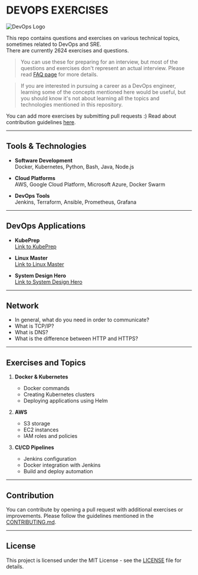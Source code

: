 # DEVOPS EXERCISES

![DevOps Logo](path_to_logo.png)

This repo contains questions and exercises on various technical topics, sometimes related to DevOps and SRE.  
There are currently 2624 exercises and questions.

> You can use these for preparing for an interview, but most of the questions and exercises don't represent an actual interview. Please read [FAQ page](link_to_faq) for more details.

> If you are interested in pursuing a career as a DevOps engineer, learning some of the concepts mentioned here would be useful, but you should know it's not about learning all the topics and technologies mentioned in this repository.

You can add more exercises by submitting pull requests :) Read about contribution guidelines [here](link_to_contribution_guidelines).

---

## Tools & Technologies

- **Software Development**  
  Docker, Kubernetes, Python, Bash, Java, Node.js

- **Cloud Platforms**  
  AWS, Google Cloud Platform, Microsoft Azure, Docker Swarm

- **DevOps Tools**  
  Jenkins, Terraform, Ansible, Prometheus, Grafana

---

## DevOps Applications

- **KubePrep**  
  [Link to KubePrep](link_to_kubeprep)

- **Linux Master**  
  [Link to Linux Master](link_to_linux_master)

- **System Design Hero**  
  [Link to System Design Hero](link_to_system_design_hero)

---

## Network

- In general, what do you need in order to communicate?
- What is TCP/IP?
- What is DNS?
- What is the difference between HTTP and HTTPS?

---

## Exercises and Topics

1. **Docker & Kubernetes**
    - Docker commands
    - Creating Kubernetes clusters
    - Deploying applications using Helm

2. **AWS**
    - S3 storage
    - EC2 instances
    - IAM roles and policies

3. **CI/CD Pipelines**
    - Jenkins configuration
    - Docker integration with Jenkins
    - Build and deploy automation

---

## Contribution

You can contribute by opening a pull request with additional exercises or improvements. Please follow the guidelines mentioned in the [CONTRIBUTING.md](link_to_contributing).

---

## License

This project is licensed under the MIT License - see the [LICENSE](link_to_license) file for details.
